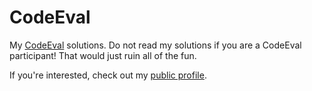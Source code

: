 CodeEval
========

My <a href="codeeval.com">CodeEval</a> solutions. Do not read my solutions if you are a CodeEval participant! That would just ruin all of the fun.

If you're interested, check out my <a href="http://goo.gl/Q6JZeY">public profile</a>.
